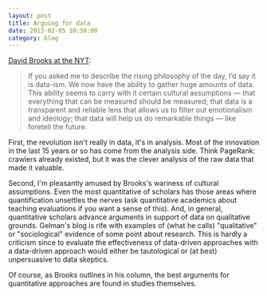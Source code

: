 ```yaml
---
layout: post
title: Arguing for data
date: 2013-02-05 10:50:00
category: blog
---
```


[David Brooks at the NYT][db]:

> If you asked me to describe the rising philosophy of the day, I’d say it is data-ism. We now have the ability to gather huge amounts of data. This ability seems to carry with it certain cultural assumptions — that everything that can be measured should be measured; that data is a transparent and reliable lens that allows us to filter out emotionalism and ideology; that data will help us do remarkable things — like foretell the future.

First, the revolution isn't really in data, it's in analysis. Most of the innovation in the last 15 years or so has come from the analysis side. Think PageRank: crawlers already existed, but it was the clever analysis of the raw data that made it valuable. 

Second, I'm pleasantly amused by Brooks's wariness of cultural assumptions. Even the most quantitative of scholars has those areas where quantification unsettles the nerves (ask quantitative academics about teaching evaluations if you want a sense of this). And, in general, quantitative scholars advance arguments in support of data on qualitative grounds. Gelman's blog is rife with examples of (what he calls) "qualitative" or "sociological" evidence of some point about research. This is hardly a criticism since to evaluate the effectiveness of data-driven approaches with a data-driven approach would either be tautological or (at best) unpersuasive to data skeptics. 

Of course, as Brooks outlines in his column, the best arguments for quantitative approaches are found in studies themselves. 

[db]: http://www.nytimes.com/2013/02/05/opinion/brooks-the-philosophy-of-data.html?smid=tw-nytdavidbrooks&amp;seid=auto

